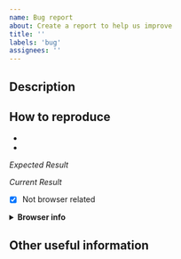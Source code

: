 ```yaml
---
name: Bug report
about: Create a report to help us improve
title: ''
labels: 'bug'
assignees: ''
---
```


## Description
<!-- Add here a few sentences describing the bug. -->

## How to reproduce
<!-- A list of steps to reproduce the bug -->
-  
- 

*Expected Result*
<!-- Describe here the expected result  -->

*Current Result*
<!-- Describe here the current behavior -->


- [x] Not browser related

<details><summary> <b>Browser info</b> </summary>
<!-- If browser related, please compile the following table -->
<!-- If your browser is not in the list please add a new row to the table with the version -->
(use this site: <a href="https://www.whatsmybrowser.org/">https://www.whatsmybrowser.org/</a> for non expert users)

| Browser Affected | Version |
|---|---|
|Internet Explorer| |
|Edge| |
|Chrome| |
|Firefox| |
|Safari| |
</details>

## Other useful information
<!-- error stack trace, screenshot, videos, or link to repository code are welcome -->
